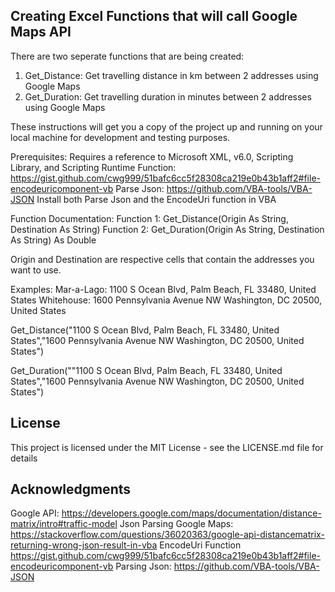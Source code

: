 ## Creating Excel Functions that will call Google Maps API

There are two seperate functions that are being created:
1)  Get_Distance: Get travelling distance in km between 2 addresses using Google Maps
2)  Get_Duration: Get travelling duration in minutes between 2 addresses using Google Maps

These instructions will get you a copy of the project up and running on your local machine for development and testing purposes. 

Prerequisites:
Requires a reference to Microsoft XML, v6.0, Scripting Library, and Scripting Runtime
Function: https://gist.github.com/cwg999/51bafc6cc5f28308ca219e0b43b1aff2#file-encodeuricomponent-vb
Parse Json: https://github.com/VBA-tools/VBA-JSON
Install both Parse Json and the EncodeUri function in VBA

Function Documentation:
Function 1: Get_Distance(Origin As String, Destination As String)
Function 2: Get_Duration(Origin As String, Destination As String) As Double

Origin and Destination are respective cells that contain the addresses you want to use.

Examples:
Mar-a-Lago: 1100 S Ocean Blvd, Palm Beach, FL 33480, United States
Whitehouse: 1600 Pennsylvania Avenue NW Washington, DC 20500, United States

Get_Distance("1100 S Ocean Blvd, Palm Beach, FL 33480, United States","1600 Pennsylvania Avenue NW Washington, DC 20500, United States")

Get_Duration(""1100 S Ocean Blvd, Palm Beach, FL 33480, United States","1600 Pennsylvania Avenue NW Washington, DC 20500, United States")

## License

This project is licensed under the MIT License - see the LICENSE.md file for details

## Acknowledgments
  
Google API: https://developers.google.com/maps/documentation/distance-matrix/intro#traffic-model
Json Parsing Google Maps: https://stackoverflow.com/questions/36020363/google-api-distancematrix-returning-wrong-json-result-in-vba
EncodeUri Function https://gist.github.com/cwg999/51bafc6cc5f28308ca219e0b43b1aff2#file-encodeuricomponent-vb
Parsing Json: https://github.com/VBA-tools/VBA-JSON
